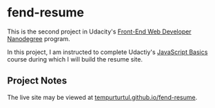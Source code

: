 # fend-resume
This is the second project in Udacity's [Front-End Web Developer Nanodegree](https://www.udacity.com/course/front-end-web-developer-nanodegree--nd001) program.

In this project, I am instructed to complete Udactiy's [JavaScript Basics](https://www.udacity.com/course/javascript-basics--ud804) course during which I will build the resume site.

## Project Notes

The live site may be viewed at [tempurturtul.github.io/fend-resume](http://tempurturtul.github.io/fend-resume).

